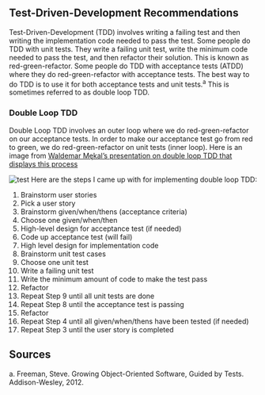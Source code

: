 ## Test-Driven-Development Recommendations
Test-Driven-Development (TDD) involves writing a failing test and then writing the implementation code needed to pass the test. Some people do TDD with unit tests. They write a failing unit test, write the minimum code needed to pass the test, and then refactor their solution. This is known as red-green-refactor. Some people do TDD with acceptance tests (ATDD) where they do red-green-refactor with acceptance tests. The best way to do TDD is to use it for both acceptance tests and unit tests.<sup>a</sup> This is sometimes referred to as double loop TDD.

### Double Loop TDD
Double Loop TDD involves an outer loop where we do red-green-refactor on our acceptance tests. In order to make our acceptance test go from red to green, we do red-green-refactor on unit tests (inner loop). Here is an image from [Waldemar Mękal’s presentation on double loop TDD that displays this process](https://www.youtube.com/watch?v=c9FdwL1_TBE&feature=youtu.be)

![test](http://cezary.mcwronka.com.hostingasp.pl/wp-content/uploads/2016/03/DoubleLoopTDD-1024x652.png)
Here are the steps I came up with for implementing double loop TDD:
1. Brainstorm user stories
2. Pick a user story
4. Brainstorm given/when/thens (acceptance criteria)
5. Choose one given/when/then
6. High-level design for acceptance test (if needed)
7. Code up acceptance test (will fail)
8. High level design for implementation code
9. Brainstorm unit test cases
10. Choose one unit test
11. Write a failing unit test
12. Write the minimum amount of code to make the test pass
13. Refactor
14. Repeat Step 9 until all unit tests are done
15. Repeat Step 8 until the acceptance test is passing
16. Refactor
17. Repeat Step 4 until all given/when/thens have been tested (if needed)
18. Repeat Step 3 until the user story is completed

## Sources
a. Freeman, Steve. Growing Object-Oriented Software, Guided by Tests. Addison-Wesley, 2012.

